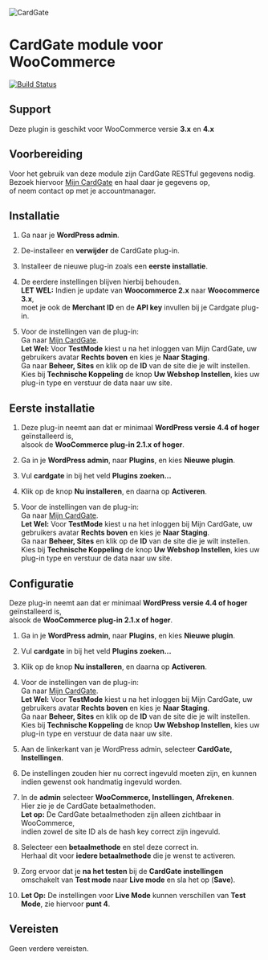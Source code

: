 ![CardGate](https://cdn.curopayments.net/thumb/200/logos/cardgate.png)

# CardGate module voor WooCommerce

[![Build Status](https://travis-ci.org/cardgate/woocommerce.svg?branch=master)](https://travis-ci.org/cardgate/woocommerce)

## Support

Deze plugin is geschikt voor WooCommerce versie  **3.x** en **4.x**

## Voorbereiding

Voor het gebruik van deze module zijn CardGate RESTful gegevens nodig.  
Bezoek hiervoor [Mijn CardGate](https://my.cardgate.com/) en haal daar je gegevens op,  
of neem contact op met je accountmanager.  

## Installatie

1. Ga naar je **WordPress admin**.

2. De-installeer en **verwijder** de CardGate plug-in.

3. Installeer de nieuwe plug-in zoals een **eerste installatie**.

4. De eerdere instellingen blijven hierbij behouden.  
   **LET WEL:** Indien je update van **Woocommerce 2.x** naar **Woocommerce 3.x**,  
   moet je ook de **Merchant ID** en de **API key** invullen bij je Cardgate plug-in.
   
5. Voor de instellingen van de plug-in:  
   Ga naar [Mijn CardGate](https://my.cardgate.com/).  
   **Let Wel:** Voor **TestMode** kiest u na het inloggen van Mijn CardGate, uw gebruikers avatar **Rechts boven** en kies je **Naar Staging**.  
   Ga naar **Beheer, Sites** en klik op de **ID** van de site die je wilt instellen.  
   Kies bij **Technische Koppeling** de knop **Uw Webshop Instellen**, kies uw plug-in type en verstuur de data naar uw site.  

## Eerste installatie

1. Deze plug-in neemt aan dat er minimaal **WordPress versie 4.4 of hoger** geïnstalleerd is,  
   alsook de **WooCommerce plug-in 2.1.x of hoger**.

2. Ga in je **WordPress admin**, naar **Plugins**, en kies **Nieuwe plugin**.

3. Vul **cardgate** in bij het veld **Plugins zoeken...**

4. Klik op de knop **Nu installeren**, en daarna op **Activeren**.

5. Voor de instellingen van de plug-in:  
   Ga naar [Mijn CardGate](https://my.cardgate.com/).  
   **Let Wel:** Voor **TestMode** kiest u na het inloggen bij Mijn CardGate, uw gebruikers avatar **Rechts boven** en kies je **Naar Staging**.  
   Ga naar **Beheer, Sites** en klik op de **ID** van de site die je wilt instellen.  
   Kies bij **Technische Koppeling** de knop **Uw Webshop Instellen**, kies uw plug-in type en verstuur de data naar uw site.  

## Configuratie

Deze plug-in neemt aan dat er minimaal **WordPress versie 4.4 of hoger** geïnstalleerd is,  
alsook de **WooCommerce plug-in 2.1.x of hoger**.

1. Ga in je **WordPress admin**, naar **Plugins**, en kies **Nieuwe plugin**.

2. Vul **cardgate** in bij het veld **Plugins zoeken...**

3. Klik op de knop **Nu installeren**, en daarna op **Activeren**. 

4. Voor de instellingen van de plug-in:  
   Ga naar [Mijn CardGate](https://my.cardgate.com/).  
   **Let Wel:** Voor **TestMode** kiest u na het inloggen bij Mijn CardGate, uw gebruikers avatar **Rechts boven** en kies je **Naar Staging**.  
   Ga naar **Beheer, Sites** en klik op de **ID** van de site die je wilt instellen.  
   Kies bij **Technische Koppeling** de knop **Uw Webshop Instellen**, kies uw plug-in type en verstuur de data naar uw site.  

5. Aan de linkerkant van je WordPress admin, selecteer **CardGate, Instellingen**.

6. De instellingen zouden hier nu correct ingevuld moeten zijn, en kunnen indien gewenst ook handmatig ingevuld worden.

7. In de **admin** selecteer **WooCommerce, Instellingen, Afrekenen**.  
   Hier zie je de CardGate betaalmethoden.  
   **Let op:** De CardGate betaalmethoden zijn alleen zichtbaar in WooCommerce,  
   indien zowel de site ID als de hash key correct zijn ingevuld.  
   
8. Selecteer een **betaalmethode** en stel deze correct in.  
   Herhaal dit voor **iedere betaalmethode** die je wenst te activeren.

9. Zorg ervoor dat je **na het testen** bij de **CardGate instellingen** omschakelt van **Test mode** naar **Live mode** en sla het op (**Save**).

10. **Let Op:** De instellingen voor **Live Mode** kunnen verschillen van **Test Mode**, zie hiervoor **punt 4**.

## Vereisten

Geen verdere vereisten.
